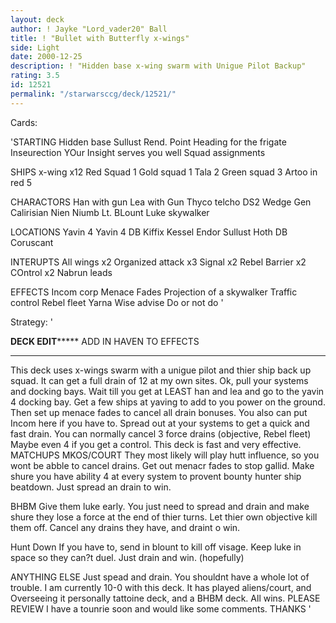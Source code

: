 ```yaml
---
layout: deck
author: ! Jayke "Lord_vader20" Ball
title: ! "Bullet with Butterfly x-wings"
side: Light
date: 2000-12-25
description: ! "Hidden base x-wing swarm with Unigue Pilot Backup"
rating: 3.5
id: 12521
permalink: "/starwarsccg/deck/12521/"
---
```

Cards: 

'STARTING
Hidden base
Sullust
Rend. Point
Heading for the frigate
Inseurection
YOur Insight serves you well
Squad assignments

SHIPS
x-wing x12
Red Squad 1
Gold squad 1
Tala 2
Green squad 3
Artoo in red 5

CHARACTORS
Han with gun
Lea with Gun
Thyco telcho
DS2 Wedge
Gen Calirisian
Nien Niumb
Lt. BLount
Luke skywalker

LOCATIONS
Yavin 4
Yavin 4 DB
Kiffix
Kessel
Endor
Sullust
Hoth DB
Coruscant

INTERUPTS
All wings x2
Organized attack x3
Signal x2
Rebel Barrier x2
COntrol x2
Nabrun leads

EFFECTS
Incom corp
Menace Fades
Projection of a skywalker
Traffic control
Rebel fleet
Yarna
Wise advise
Do or not do '

Strategy: '

**********DECK EDIT***************
ADD IN HAVEN TO EFFECTS
**********************************


This deck uses x-wings swarm with a unigue pilot and thier ship back up squad. It can get a full drain of 12 at my own sites.
Ok, pull your systems and docking bays. Wait till you get at LEAST han and lea and go to the yavin 4 docking bay. Get a few ships at yaving to add to you power on the ground. Then set up menace fades to cancel all drain bonuses. You also can put Incom here if you have to. Spread out at your systems to get a quick and fast drain. You can normally cancel 3 force drains (objective, Rebel fleet) Maybe even 4 if you get a control. This deck is fast and very effective.
MATCHUPS
MKOS/COURT They most likely will play hutt influence, so you wont be  abble to cancel drains. Get out menacr fades to stop gallid. Make shure you have ability 4 at every system to provent bounty hunter ship beatdown. Just spread an drain to win.

BHBM Give them luke early. You just need to spread and drain and make shure they lose a force at the end of thier turns. Let thier own objective kill them off. Cancel any drains they have, and draint o win.

Hunt Down If you have to, send in blount to kill off visage. Keep luke in space so they can?t duel. Just drain and win. (hopefully)

ANYTHING ELSE Just spead and drain. You shouldnt have a whole lot of trouble. I am currently 10-0 with this deck. It has played aliens/court, and Overseeing it personally tattoine deck, and a BHBM deck. All wins. PLEASE REVIEW I have a tounrie soon and would like some comments. THANKS  '
